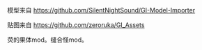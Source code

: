 模型来自 https://github.com/SilentNightSound/GI-Model-Importer

贴图来自 https://github.com/zeroruka/GI_Assets



荧的果体mod。缝合怪mod。